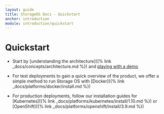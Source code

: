 ```yaml
---
layout: guide
title: StorageOS Docs - Quickstart
anchor: introduction
module: introduction/quickstart
---
```


# Quickstart

* Start by [understanding the architecture]({% link
_docs/concepts/architecture.md %}) and [playing with a demo](http://play.storageos.com/main)

* For test deployments to gain a quick overview of the product, we offer a
   simple method to run Storage OS with [Docker]({% link
_docs/platforms/docker/install.md %})

* For production deployments, follow our installation guides for
   [Kubernetes]({% link _docs/platforms/kubernetes/install/1.10.md %}) or
  [OpenShift]({% link _docs/platforms/openshift/install/3.9.md %})

